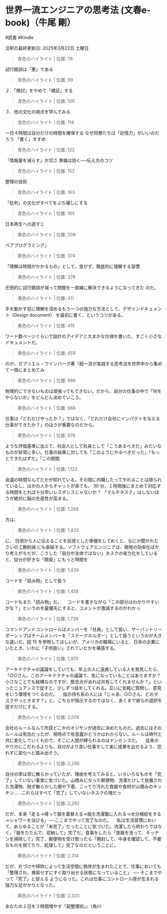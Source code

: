 # 世界一流エンジニアの思考法 (文春e-book)（牛尾 剛）

#読書 #Kindle

> 

注釈の最終更新日: 2025年3月22日 土曜日


> 青色のハイライト | 位置: 78

試行錯誤は「悪」である


> 青色のハイライト | 位置: 99

２．「検討」をやめて「検証」する


> 青色のハイライト | 位置: 105

３．他の文化の視点を学んでみる


> 青色のハイライト | 位置: 114

一日４時間は自分だけの時間を確保する なぜ同僚たちは「記憶力」がいいのだろう 「書く」すすめ


> 青色のハイライト | 位置: 122

「情報量を減らす」大切さ 準備は効く──伝え方のコツ


> 青色のハイライト | 位置: 153

整理の技術


> 青色のハイライト | 位置: 163

「批判」の文化がすべてをぶち壊しにする


> 青色のハイライト | 位置: 165

日本再生への道すじ


> 黄色のハイライト | 位置: 208

ペアプログラミング」


> 黄色のハイライト | 位置: 374

「理解は時間がかかるもの」として、急がず、徹底的に理解する習慣


> 黄色のハイライト | 位置: 378

圧倒的に試行錯誤が減って問題を一直線に解決できるようになってきた のだ。


> 黄色のハイライト | 位置: 411

手を動かす前に理解を深めるもう一つの強力な方法として、デザインドキュメント（Design document） を最初に書く、というコツがある。


> 黄色のハイライト | 位置: 415

ワード数ページぐらいで設計のアイデアと大まかな仕様を書いた、すごく小さなドキュメントだ。


> 黄色のハイライト | 位置: 459

のが、ガブリエル・ワインバーグ著『超一流が実践する思考法を世界中から集めて一冊にまとめてみ


> 黄色のハイライト | 位置: 686

物理的にできないものは頑張ってもできない。だから、自分の仕事の中で「何をやらないか」をどんどん決めていこう。


> 黄色のハイライト | 位置: 688

仕事は「どれだけやったか？」ではなく、「どれだけ会社にインパクトを与える仕事ができたか？」のほうが重要なのだから。


> 黄色のハイライト | 位置: 976

ような評価基準に加えて、社会人として社員として「こうあるべきだ」みたいなものが非常に多い。仕事の結果に対しても「このようにやるべきだった」「もっとできたはずだ」「この期間


> 黄色のハイライト | 位置: 1,123

会議の時間なんてたかが知れている。その間に内職したってやれることは限られているし、ほかの人からチャットが来ても、 30 分、１時間後にまとめて対応する時間をとれば十分早いレスポンスじゃないか？ 「マルチタスク」はしないほうが絶対に脳の生産性が高まる。


> 黄色のハイライト | 位置: 1,268

方は、


> 黄色のハイライト | 位置: 1,433

に、 日頃から人に伝えることを前提とした準備をしておくと、なにか聞かれたさいの工数削減 にも直結する。ソフトウェアエンジニアは、開発の効率化ばかり考えがちだが、こうした「自分が主体ではない」タスクの省力化をしていると、自分が好きな「開発」にもっと時間を


> 黄色のハイライト | 位置: 1,439

コードを「読み物」として扱う


> 黄色のハイライト | 位置: 1,458

コードもまた「読み物」だ。 　コードを書きながら「この部分はわかりやすいかな？」というのを最優先にすると、コメントが激減するのがわかっ


> 黄色のハイライト | 位置: 1,726

コマンドアンドコントロールはメンバーを「社員」として扱い、サーバントリーダーシップはチームメンバーを「ステークホルダー」として扱うというのが大きな違いだ。図 15 を参照してほしいが、アメリカの職場にいると、日本の企業にいたとき、いかに「子供扱い」されていたかを痛感する。


> 黄色のハイライト | 位置: 1,970

アーキテクチャの議論をしていても、年上の人に遠慮している人を発見したら、「○○さん、このアーキテクチャの議論で、気になっていることはありますか？　小さなことでも結構なのですが、懸念点があれば共有してくれませんか？」といったニュアンスで促すと、少しずつ話をしてくれる。互いに気軽に質問し、意見をいう環境をつくるのだ。 　指示待ち系の人には「じゃあ、○○さん、どのタスクやっときます？」と、こちらが指示するのではなく、あくまで彼らの選択を促すだけにする。


> 黄色のハイライト | 位置: 2,074

会社のルールなんて所詮どこかのオジサンが過去に決めたものだ。過去にはそのルールは有効だったが、現時点で有意義かどうかはわからない。ルールは時代と共に変化していくもので、そこに人間が縛られるのはナンセンスだ。 　従来のやり方にこだわるよりも、自分がより良い仕事をして楽に成果を出せるよう、恐れずに変化へと踏み出そう。


> 黄色のハイライト | 位置: 2,286

自分の家は常に散らかっていたが、理由を考えてみると、いろいろなものを「完了」していない事実に気づいた。山積みになった郵便物、洗濯だけして放置された洗濯物、脱ぎ散らかした服や下着、こってり汚れた食器や食材が山積みのキッチン……これらはすべて「完了」していないタスクの塊だっ


> 黄色のハイライト | 位置: 2,292

だが、本来「走る→帰って服を着替える→服を洗濯籠に入れる→水分補給をする→シャワーを浴びる」──ここまでやって完了なのだ。 　私は生活習慣において、あらゆることが「未完了」だったことに気づいた。洗濯したら終わりではなく、「服をたたんで、収納して」完了だ。食事をしたら「食器を洗って、キッチンを掃除して」完了、郵便物を受け取ったら「開封して、中身を確認して、不要なものを捨てたり、処理して」完了なのだということに。


> 黄色のハイライト | 位置: 2,314

だが、片づけや掃除によって生活空間に秩序が生まれたことで、仕事においても「整理され、検索せずにすぐ取り出せる状態になっていること」 ── そこまでやって「完了」と捉える ようになった。これは仕事にコントロール感が生まれる強力な足がかりとなった。


> 黄色のハイライト | 位置: 2,320

あなたの１日を３時間増やす「超整理術」』（角川


